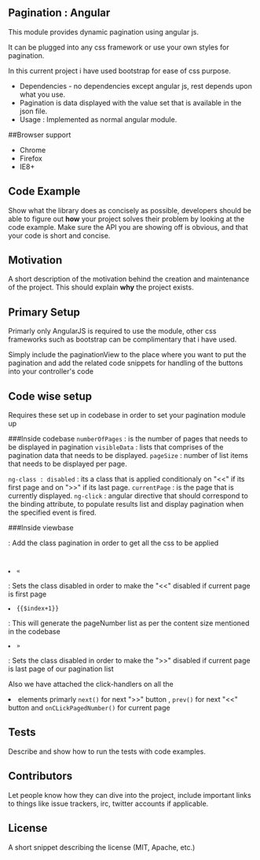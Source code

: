 ## Pagination : Angular 

This module  provides dynamic pagination using angular js.

It can be plugged into any css framework or use your own styles for pagination.

In this current project i have used bootstrap for ease of css purpose.
<ul>
	<li>Dependencies  - no dependencies except angular js, rest depends upon what you use.</li>
	<li>Pagination is data displayed with the value set that is available in the json file.</li>
	<li>Usage : Implemented as normal angular module.</li>
</ul>

##Browser support
<ul>
	<li>Chrome</li>
	<li>Firefox</li>
	<li>IE8+</li>
</ul>

## Code Example

Show what the library does as concisely as possible, developers should be able to figure out **how** your project solves their problem by looking at the code example. Make sure the API you are showing off is obvious, and that your code is short and concise.

## Motivation

A short description of the motivation behind the creation and maintenance of the project. This should explain **why** the project exists.

## Primary Setup

Primarly only AngularJS is required to use the module, other css frameworks such as bootstrap can be complimentary that i have used.

Simply include the paginationView to the place where you want to put the pagination and add the related code snippets for handling of the buttons into your controller's  code

## Code wise setup

Requires these set up in codebase in order to set your pagination module up

###Inside codebase
<code>numberOfPages</code> : is the number of pages that needs to be displayed in pagination
<code>visibleData</code> : lists that comprises of the pagination data that needs to be displayed.
<code>pageSize</code> : number of list items that needs to be displayed per page.

<code>ng-class : disabled</code> : its a class that is applied conditionaly on "<<" if its first page and on ">>" if its last page.
<code>currentPage</code> : is the page that is currently displayed.
<code>ng-click</code> : angular directive that should correspond to the binding attribute, to populate results list and display pagination when the specified event is fired.

###Inside viewbase
<code><ul class='pagination'></ul></code> : Add the class pagination in order to get all the css to be applied

<code>
	<li ng-class="{'disabled':currentPage === 0}"><a>&laquo;</a></li>
</code> : Sets the class disabled in order to make the  "<<" disabled if current page is first page

<code>
	<li  ng-repeat="i in getNumber(numberOfPages) track by $index"  ng-class="{'active':currentPage ===  $index}"><a >{{$index+1}}</a></li>
</code> : This will generate the pageNumber list as per the content size mentioned in the codebase


<code>
	<li ng-class="{'disabled' : currentPage >= visibleData.length/pageSize - 1}"><a >&raquo;</a></li>
</code> : Sets the class disabled in order to make the  ">>" disabled if current page is last page of our pagination list

Also we have attached the click-handlers on all the <code><li></code> elements primarly <code>next()</code> for next ">>"  button , <code>prev()</code> for next "<<"  button and <code>onCLickPagedNumber()</code> for current page

## Tests

Describe and show how to run the tests with code examples.

## Contributors

Let people know how they can dive into the project, include important links to things like issue trackers, irc, twitter accounts if applicable.

## License

A short snippet describing the license (MIT, Apache, etc.)